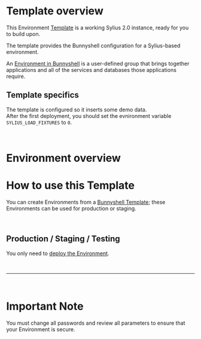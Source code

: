 # Template overview

This Environment [Template](https://documentation.bunnyshell.com/docs/templates-what-are-templates) is a working Sylius 2.0 instance, ready for you to build upon.

The template provides the Bunnyshell configuration for a Sylius-based environment.

An [Environment in Bunnyshell](https://documentation.bunnyshell.com/docs/environments) is a user-defined group that brings together applications and all of the services and databases those applications require.

## Template specifics

The template is configured so it inserts some demo data.  
After the first deployment, you should set the evnironment variable `SYLIUS_LOAD_FIXTURES` to `0`.

&nbsp;

# Environment overview

# How to use this Template

You can create Environments from a [Bunnyshell Template](https://documentation.bunnyshell.com/docs/templates-what-are-templates); these Environments can be used for production or staging.

&nbsp;

## Production / Staging / Testing

You only need to [deploy the Environment](https://documentation.bunnyshell.com/docs/environment-workflows-deploy).

&nbsp;

---

&nbsp;

# Important Note

You must change all passwords and review all parameters to ensure that your Environment is secure.

